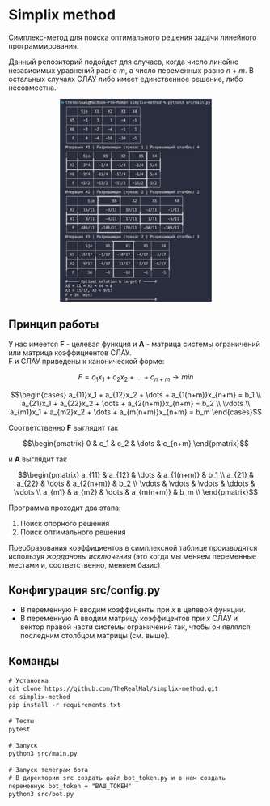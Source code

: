 # Simplix method
Симплекс-метод для поиска оптимального решения задачи линейного программирования.  

Данный репозиторий подойдет для случаев, когда число линейно независимых уравнений равно $m$, а число переменных равно $n + m$. В остальных случаях СЛАУ либо имеет единственное решение, либо несовместна.  

<p align="center"><img src="/misc/example.png" width="300"></p>  

## Принцип работы
У нас имеется **F** - целевая функция и **A** - матрица системы ограничений или матрица коэффициентов СЛАУ.  
F и СЛАУ приведены к канонической форме:
```math
F = c_1x_1 + c_2x_2 + \dots + c_{n+m} \to min
```
```math
\begin{cases}
a_{11}x_1 + a_{12}x_2 + \dots + a_{1(n+m)}x_{n+m} = b_1 \\
a_{21}x_1 + a_{22}x_2 + \dots + a_{2(n+m)}x_{n+m} = b_2 \\
\vdots \\
a_{m1}x_1 + a_{m2}x_2 + \dots + a_{m(n+m)}x_{n+m} = b_m
\end{cases}
```
Соответственно **F** выглядит так
```math
\begin{pmatrix}
0 & c_1 & c_2 & \dots & c_{n+m}
\end{pmatrix}
```
и **A** выглядит так
```math
\begin{pmatrix}
a_{11} & a_{12} & \dots  & a_{1(n+m)} & b_1    \\
a_{21} & a_{22} & \dots  & a_{2(n+m)} & b_2    \\
\vdots & \vdots & \vdots & \ddots     & \vdots \\
a_{m1} & a_{m2} & \dots  & a_{m(n+m)} & b_m    \\
\end{pmatrix}
```
Программа проходит два этапа:
1. Поиск опорного решения
2. Поиск оптимального решения  

Преобразования коэффициентов в симплексной таблице  производятся используя *жордановы исключения* (это когда мы меняем переменные местами и, соответственно, меняем базис)
## Конфигурация src/config.py
- В переменную F вводим коэффиценты при $x$ в целевой функции.
- В переменную A вводим матрицу коэффицентов при $x$ СЛАУ и вектор правой части системы ограничений так, чтобы он являлся последним столбцом матрицы (см. выше).
## Команды
```console
# Установка
git clone https://github.com/TheRealMal/simplix-method.git
cd simplix-method
pip install -r requirements.txt

# Тесты
pytest

# Запуск
python3 src/main.py

# Запуск телеграм бота 
# В директории src создать файл bot_token.py и в нем создать переменную bot_token = "ВАШ_ТОКЕН"
python3 src/bot.py
```
